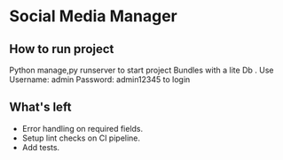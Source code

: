 # Social Media Manager

## How to run project
Python manage,py runserver to start project
Bundles with a lite Db . Use Username: admin Password: admin12345 to login


## What's left
- Error handling on required fields.
- Setup lint checks on CI pipeline.
- Add tests.